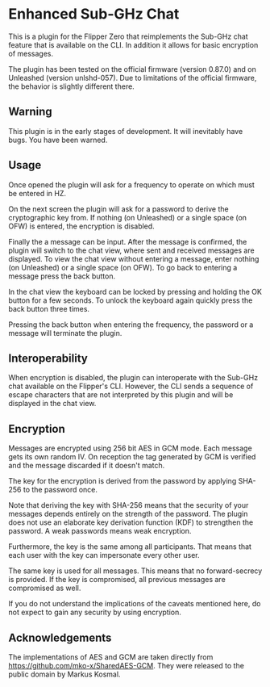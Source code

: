 # Enhanced Sub-GHz Chat

This is a plugin for the Flipper Zero that reimplements the Sub-GHz chat
feature that is available on the CLI. In addition it allows for basic
encryption of messages.

The plugin has been tested on the official firmware (version 0.87.0) and on
Unleashed (version unlshd-057). Due to limitations of the official firmware,
the behavior is slightly different there.

## Warning

This plugin is in the early stages of development. It will inevitably have
bugs. You have been warned.

## Usage

Once opened the plugin will ask for a frequency to operate on which must be
entered in HZ.

On the next screen the plugin will ask for a password to derive the
cryptographic key from. If nothing (on Unleashed) or a single space (on OFW) is
entered, the encryption is disabled.

Finally the a message can be input. After the message is confirmed, the plugin
will switch to the chat view, where sent and received messages are displayed.
To view the chat view without entering a message, enter nothing (on Unleashed)
or a single space (on OFW). To go back to entering a message press the back
button.

In the chat view the keyboard can be locked by pressing and holding the OK
button for a few seconds. To unlock the keyboard again quickly press the back
button three times.

Pressing the back button when entering the frequency, the password or a message
will terminate the plugin.

## Interoperability

When encryption is disabled, the plugin can interoperate with the Sub-GHz chat
available on the Flipper's CLI. However, the CLI sends a sequence of escape
characters that are not interpreted by this plugin and will be displayed in the
chat view.

## Encryption

Messages are encrypted using 256 bit AES in GCM mode. Each message gets its own
random IV. On reception the tag generated by GCM is verified and the message
discarded if it doesn't match.

The key for the encryption is derived from the password by applying SHA-256 to
the password once.

Note that deriving the key with SHA-256 means that the security of your
messages depends entirely on the strength of the password. The plugin does not
use an elaborate key derivation function (KDF) to strengthen the password. A
weak passwords means weak encryption.

Furthermore, the key is the same among all participants. That means that each
user with the key can impersonate every other user.

The same key is used for all messages. This means that no forward-secrecy is
provided. If the key is compromised, all previous messages are compromised as
well.

If you do not understand the implications of the caveats mentioned here, do not
expect to gain any security by using encryption.

## Acknowledgements

The implementations of AES and GCM are taken directly from
https://github.com/mko-x/SharedAES-GCM. They were released to the public domain
by Markus Kosmal.
